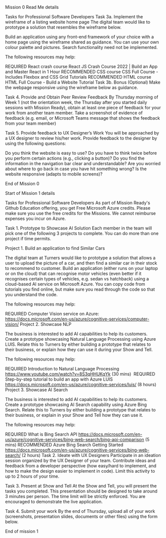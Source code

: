 Mission 0 Read Me details

Tasks for Professional Software Developers
Task 3a. Implement the wireframe of a listing website home page
The digital team would like to prototype a solution that resembles the wireframe below.

Build an application using any front-end framework of your choice with a home page using the wireframe shared as guidance.
You can use your own colour palette and pictures.
Search functionality need not be implemented.

The following resources may help:

REQUIRED React crash course React JS Crash Course 2022 | Build an App and Master React in 1 Hour
RECOMMENDED CSS course CSS Full Course - Includes Flexbox and CSS Grid Tutorials
RECOMMENDED HTML course HTML Full Course - Build a Website Tutorial
Task 3b. Bonus (Optional)
Make the webpage responsive using the wireframe below as guidance.


Task 4. Provide and Obtain Peer Review Feedback
By Thursday morning of Week 1 (not the orientation week, the Thursday after you started daily sessions with Mission Ready), obtain at least one piece of feedback for your work from another team member.  Take a screenshot of evidence of feedback (e.g. email, or Microsoft Teams message that shows the feedback from your team member)

Task 5. Provide feedback to UX Designer’s Work
You will be approached by a UX designer to review his/her work. Provide feedback to the designer by using the following questions:

Do you think the website is easy to use?
Do you have to think twice before you perform certain actions (e.g., clicking a button)?
Do you find the information in the navigation bar clear and understandable?
Are you worried about where to go back in case you have hit something wrong?
Is the website responsive (adapts to mobile screens)?

End of Mission 0

Start of Mission 1 details

Tasks for Professional Software Developers
As part of Mission Ready's Github Education offering, you get Free Microsoft Azure credits.  Please make sure you use the free credits for the Missions.  We cannot reimburse expenses you incur on Azure.

Task 1. Prototype to Showcase AI Solution
Each member in the team will pick one of the following 3 projects to complete.  You can do more than one project if time permits.

Project 1. Build an application to find Similar Cars

The digital team at Turners would like to prototype a solution that allows a user to upload the picture of a car, and then find a similar car in their stock to recommend to customer. Build an application (either runs on your laptop or on the cloud) that can recognise motor vehicles (even better if it recognises certain types of vehicles, e.g. sedan vs hatchback) using a cloud-based AI service on Microsoft Azure. You can copy code from tutorials you find online, but make sure you read through the code so that you understand the code.  

The following resources may help:

REQUIRED Computer Vision service on Azure:  https://docs.microsoft.com/en-us/azure/cognitive-services/computer-vision/
Project 2. Showcase NLP

The business is interested to add AI capabilities to help its customers. Create a prototype showcasing Natural Language Processing using Azure LUIS. Relate this to Turners by either building a prototype that relates to their business, or explain how they can use it during your Show and Tell.

The following resources may help:

REQUIRED Introduction to Natural Language Processing https://www.youtube.com/watch?v=8S3qHHUKqYk (30 mins) ​​​​​​​
REQUIRED Step-by-step tutorial to build an app with Azure LUIS https://docs.microsoft.com/en-us/azure/cognitive-services/luis/ (8 hours)
Project 3. Showcase AI Search

The business is interested to add AI capabilities to help its customers.  Create a prototype showcasing AI Search capability using Azure Bing Search.  Relate this to Turners by either building a prototype that relates to their business, or explain in your Show and Tell how they can use it. 

The following resources may help:

REQUIRED What is Bing Search API https://docs.microsoft.com/en-us/azure/cognitive-services/bing-web-search/bing-api-comparison (5 mins)
RECOMMENDED Azure Bing Search Getting Started https://docs.microsoft.com/en-us/azure/cognitive-services/bing-web-search/ (2 hours)
Task 2. Ideate with UX Designers
​​​​​​​Participate in an ideation session organized by the UX Designer of your team. Contribute ideas and feedback from a developer perspective (how easy/hard to implement, and how to make the design easier to implement in code). Limit this activity to up to 2 hours of your time.

Task 3. Present at Show and Tell
At the Show and Tell, you will present the tasks you completed.  This presentation should be designed to take around 3 minutes per person. The time limit will be strictly enforced. You are encouraged to demonstrate the live application.

Task 4. Submit your work
By the end of Thursday, upload all of your work (screenshots, presentation slides, documents or other files) using the form below.

End of mission 1
